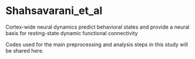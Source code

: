 # Shahsavarani_et_al
Cortex-wide neural dynamics predict behavioral states and provide a neural basis for resting-state dynamic functional connectivity

Codes used for the main preprocessing and analysis steps in this study will be shared here.
